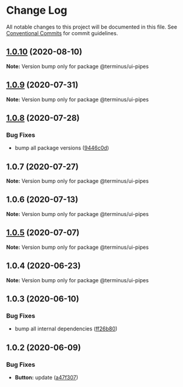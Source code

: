 # Change Log

All notable changes to this project will be documented in this file.
See [Conventional Commits](https://conventionalcommits.org) for commit guidelines.

## [1.0.10](https://github.com/GetTerminus/terminus-oss/compare/@terminus/ui-pipes@1.0.9...@terminus/ui-pipes@1.0.10) (2020-08-10)

**Note:** Version bump only for package @terminus/ui-pipes





## [1.0.9](https://github.com/GetTerminus/terminus-oss/compare/@terminus/ui-pipes@1.0.8...@terminus/ui-pipes@1.0.9) (2020-07-31)

**Note:** Version bump only for package @terminus/ui-pipes





## [1.0.8](https://github.com/GetTerminus/terminus-oss/compare/@terminus/ui-pipes@1.0.7...@terminus/ui-pipes@1.0.8) (2020-07-28)


### Bug Fixes

* bump all package versions ([9446c0d](https://github.com/GetTerminus/terminus-oss/commit/9446c0d5cde3bd693cfba7cabbfd2db443a47b00))





## 1.0.7 (2020-07-27)

**Note:** Version bump only for package @terminus/ui-pipes





## 1.0.6 (2020-07-13)

**Note:** Version bump only for package @terminus/ui-pipes





## [1.0.5](https://github.com/GetTerminus/terminus-oss/compare/@terminus/ui-pipes@1.0.4...@terminus/ui-pipes@1.0.5) (2020-07-07)

**Note:** Version bump only for package @terminus/ui-pipes





## 1.0.4 (2020-06-23)

**Note:** Version bump only for package @terminus/ui-pipes





## 1.0.3 (2020-06-10)


### Bug Fixes

* bump all internal dependencies ([ff26b80](https://github.com/GetTerminus/terminus-oss/commit/ff26b806bb599401f006996be5b567a378e68ef3))





## 1.0.2 (2020-06-09)


### Bug Fixes

* **Button:** update ([a47f307](https://github.com/GetTerminus/terminus-oss/commit/a47f30757b9216d6ee76788c117e76eacf5289e5))
